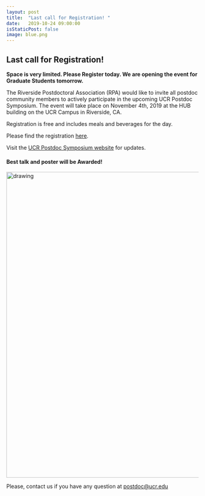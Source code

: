```yaml
---
layout: post
title:  "Last call for Registration! "
date:   2019-10-24 09:00:00
isStaticPost: false
image: blue.png
---
```


## Last call for Registration! 

**Space is very limited. Please Register today. We are opening the event for Graduate Students tomorrow.**

The Riverside Postdoctoral Association (RPA) would like to invite all postdoc community members to actively participate in the upcoming UCR Postdoc Symposium. The event will take place on November 4th, 2019 at the HUB building on the UCR Campus in Riverside, CA.

Registration is free and includes meals and beverages for the day.

Please find the registration [here](https://forms.gle/erNgcpvxmcS13C4c8).

Visit the [UCR Postdoc Symposium website](https://rpa.ucr.edu/symposium2019/) for updates. 


#### Best talk and poster will be Awarded! 


<img src="Flyer_Symposium 2019_200dpi.png" alt="drawing" style="width:800px;"/>

Please, contact us if you have any question at postdoc@ucr.edu

